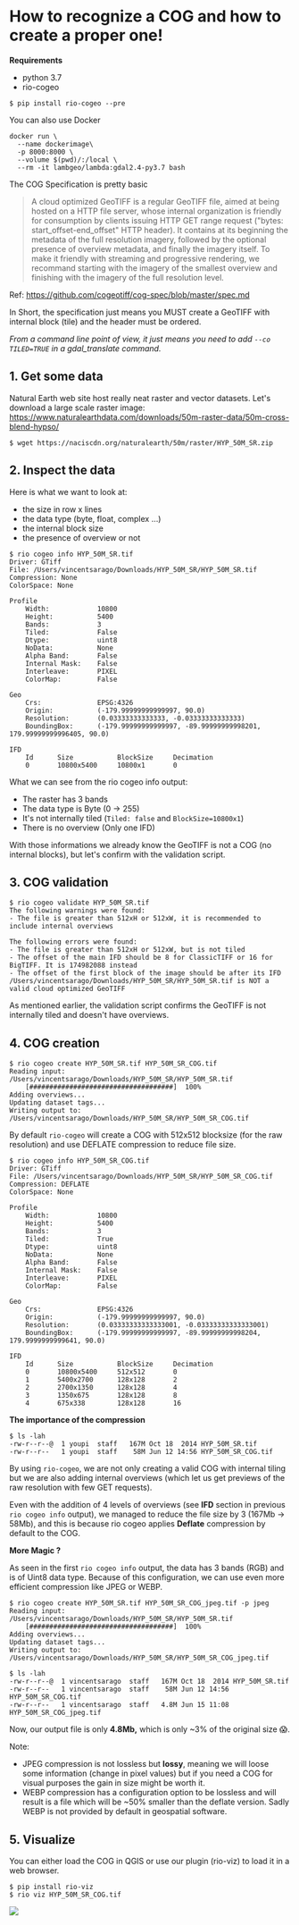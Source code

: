 
# How to recognize a COG and how to create a proper one! 

**Requirements**

- python 3.7
- rio-cogeo

`$ pip install rio-cogeo --pre`

You can also use Docker

    docker run \
      --name dockerimage\
      -p 8000:8000 \
      --volume $(pwd)/:/local \
      --rm -it lambgeo/lambda:gdal2.4-py3.7 bash

The COG Specification is pretty basic

> A cloud optimized GeoTIFF is a regular GeoTIFF file, aimed at being hosted on a HTTP file server, whose internal organization is friendly for consumption by clients issuing HTTP GET range request ("bytes: start_offset-end_offset" HTTP header).
> It contains at its beginning the metadata of the full resolution imagery, followed by the optional presence of overview metadata, and finally the imagery itself. To make it friendly with streaming and progressive rendering, we recommand starting with the imagery of the smallest overview and finishing with the imagery of the full resolution level.

Ref: https://github.com/cogeotiff/cog-spec/blob/master/spec.md

In Short, the specification just means you MUST create a GeoTIFF with internal block (tile) and the header must be ordered. 

*From a command line point of view, it just means you need to add `--co TILED=TRUE` in a gdal_translate command.*

## 1. Get some data

Natural Earth web site host really neat raster and vector datasets. Let's download a large scale raster image: https://www.naturalearthdata.com/downloads/50m-raster-data/50m-cross-blend-hypso/


    $ wget https://naciscdn.org/naturalearth/50m/raster/HYP_50M_SR.zip
## 2. Inspect the data

Here is what we want to look at: 

- the size in row x lines
- the data type (byte, float, complex …)
- the internal block size
- the presence of overview or not

```
$ rio cogeo info HYP_50M_SR.tif
Driver: GTiff
File: /Users/vincentsarago/Downloads/HYP_50M_SR/HYP_50M_SR.tif
Compression: None
ColorSpace: None

Profile
    Width:            10800
    Height:           5400
    Bands:            3
    Tiled:            False
    Dtype:            uint8
    NoData:           None
    Alpha Band:       False
    Internal Mask:    False
    Interleave:       PIXEL
    ColorMap:         False

Geo
    Crs:              EPSG:4326
    Origin:           (-179.99999999999997, 90.0)
    Resolution:       (0.03333333333333, -0.03333333333333)
    BoundingBox:      (-179.99999999999997, -89.99999999998201, 179.99999999996405, 90.0)

IFD
    Id      Size           BlockSize     Decimation           
    0       10800x5400     10800x1       0
```

What we can see from the rio cogeo info output: 

- The raster has 3 bands
- The data type is Byte (0 → 255)
- It's not internally tiled (`Tiled: false` and `BlockSize=10800x1`)
- There is no overview (Only one IFD)

With those informations we already know the GeoTIFF is not a COG (no internal blocks), but let's confirm with the validation script.

## 3. COG validation

```
$ rio cogeo validate HYP_50M_SR.tif 
The following warnings were found:
- The file is greater than 512xH or 512xW, it is recommended to include internal overviews

The following errors were found:
- The file is greater than 512xH or 512xW, but is not tiled
- The offset of the main IFD should be 8 for ClassicTIFF or 16 for BigTIFF. It is 174982088 instead
- The offset of the first block of the image should be after its IFD
/Users/vincentsarago/Downloads/HYP_50M_SR/HYP_50M_SR.tif is NOT a valid cloud optimized GeoTIFF
```

As mentioned earlier, the validation script confirms the GeoTIFF is not internally tiled and doesn't have overviews. 

## 4. COG creation

```
$ rio cogeo create HYP_50M_SR.tif HYP_50M_SR_COG.tif
Reading input: /Users/vincentsarago/Downloads/HYP_50M_SR/HYP_50M_SR.tif
    [####################################]  100%          
Adding overviews...
Updating dataset tags...
Writing output to: /Users/vincentsarago/Downloads/HYP_50M_SR/HYP_50M_SR_COG.tif
```

By default `rio-cogeo` will create a COG with 512x512 blocksize (for the raw resolution) and use DEFLATE compression to reduce file size.

```
$ rio cogeo info HYP_50M_SR_COG.tif 
Driver: GTiff
File: /Users/vincentsarago/Downloads/HYP_50M_SR/HYP_50M_SR_COG.tif
Compression: DEFLATE
ColorSpace: None

Profile
    Width:            10800
    Height:           5400
    Bands:            3
    Tiled:            True
    Dtype:            uint8
    NoData:           None
    Alpha Band:       False
    Internal Mask:    False
    Interleave:       PIXEL
    ColorMap:         False

Geo
    Crs:              EPSG:4326
    Origin:           (-179.99999999999997, 90.0)
    Resolution:       (0.03333333333333001, -0.03333333333333001)
    BoundingBox:      (-179.99999999999997, -89.99999999998204, 179.9999999999641, 90.0)

IFD
    Id      Size           BlockSize     Decimation           
    0       10800x5400     512x512       0
    1       5400x2700      128x128       2
    2       2700x1350      128x128       4
    3       1350x675       128x128       8
    4       675x338        128x128       16
```

**The importance of the compression**

```
$ ls -lah
-rw-r--r--@  1 youpi  staff   167M Oct 18  2014 HYP_50M_SR.tif
-rw-r--r--   1 youpi  staff    58M Jun 12 14:56 HYP_50M_SR_COG.tif
```


By using `rio-cogeo`, we are not only creating a valid COG with internal tiling but we are also adding internal overviews (which let us get previews of the raw resolution with few GET requests). 

Even with the addition of 4 levels of overviews (see **IFD** section in previous  `rio cogeo info` output), we managed to reduce the file size by 3 (167Mb → 58Mb), and this is because rio cogeo applies **Deflate** compression by default to the COG.

**More Magic ?**

As seen in the first `rio cogeo info` output, the data has 3 bands (RGB) and is of Uint8 data type. Because of this configuration, we can use even more efficient compression like JPEG or WEBP.

```
$ rio cogeo create HYP_50M_SR.tif HYP_50M_SR_COG_jpeg.tif -p jpeg          
Reading input: /Users/vincentsarago/Downloads/HYP_50M_SR/HYP_50M_SR.tif
    [####################################]  100%          
Adding overviews...
Updating dataset tags...
Writing output to: /Users/vincentsarago/Downloads/HYP_50M_SR/HYP_50M_SR_COG_jpeg.tif

$ ls -lah
-rw-r--r--@  1 vincentsarago  staff   167M Oct 18  2014 HYP_50M_SR.tif
-rw-r--r--   1 vincentsarago  staff    58M Jun 12 14:56 HYP_50M_SR_COG.tif
-rw-r--r--   1 vincentsarago  staff   4.8M Jun 15 11:08 HYP_50M_SR_COG_jpeg.tif
```

Now, our output file is only **4.8Mb,** which is only ~3% of the original size 😱.

Note: 

- JPEG compression is not lossless but **lossy**, meaning we will loose some information (change in pixel values) but if you need a COG for visual purposes the gain in size might be worth it.
- WEBP compression has a configuration option to be lossless and will result is a file which will be ~50% smaller than the deflate version. Sadly WEBP is not provided by default in geospatial software.

## 5. Visualize

You can either load the COG in QGIS or use our plugin (rio-viz) to load it in a web browser.
 
```
$ pip install rio-viz
$ rio viz HYP_50M_SR_COG.tif
```

![](https://user-images.githubusercontent.com/10407788/84684622-ea130100-af06-11ea-8e13-e9d27fc43afc.png)


